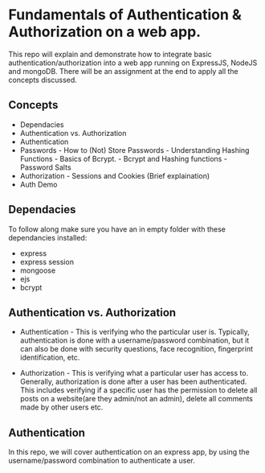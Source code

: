 # Fundamentals of Authentication & Authorization on a web app.
 This repo will explain and demonstrate how to integrate basic authentication/authorization into a web app running on ExpressJS, NodeJS and mongoDB. There will be an assignment at the end to apply all the concepts discussed.

## Concepts
- Dependacies
- Authentication vs. Authorization
- Authentication
- Passwords
        - How to (Not) Store Passwords
        - Understanding Hashing Functions
        - Basics of Bcrypt.
        - Bcrypt and Hashing functions
        - Password Salts
- Authorization
        - Sessions and Cookies (Brief explaination)
- Auth Demo

## Dependacies
To follow along make sure you have an in empty folder with these dependancies installed:
- express
- express session
- mongoose
- ejs
- bcrypt

## Authentication vs. Authorization
- Authentication - This is verifying who the particular user is. Typically, authentication is done with a username/password combination, but it can also be done with security questions, face recognition, fingerprint identification, etc.

- Authorization - This is verifying what a particular user has access to. Generally, authorization is done after a user has been authenticated. This includes verifying if a specific user has the permission to delete all posts on a website(are they admin/not an admin), delete all comments made by other users etc.

## Authentication
In this repo, we will cover authentication on an express app, by using the username/password combination to authenticate a user.



